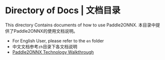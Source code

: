 # Directory of Docs | 文档目录

This directory Contains documents of how to use Paddle2ONNX. 本目录中提供了Paddle2ONNX的使用文档说明。

- For English User, please refer to the `en` folder
- 中文文档参考`zh`目录下各文档说明
- [Paddle2ONNX Technology Walkthrough](./tech_walkthrough/paddle2onnx_tech_walkthrough.ipynb)
